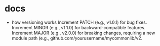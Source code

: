 # docs

- how versioning works
Increment PATCH (e.g., v1.0.1) for bug fixes.
Increment MINOR (e.g., v1.1.0) for backward-compatible features.
Increment MAJOR (e.g., v2.0.0) for breaking changes, requiring a new module path (e.g., github.com/yourusername/mycommonlib/v2.

